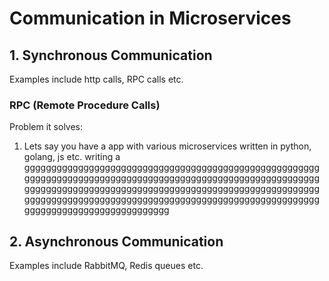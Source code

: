 # Communication in Microservices

## 1. Synchronous Communication

Examples include http calls, RPC calls etc.

### RPC (Remote Procedure Calls)

Problem it solves:

1. Lets say you have a app with various microservices written in python, golang, js etc. writing a ggggggggggggggggggggggggggggggggggggggggggggggggggggggggggggggggggggggggggggggggggggggggggggggggggggggggggggggggggggggggggggggggggggggggggggggggggggggggggggggggggggggggggggggggggggggggggggggggggggggggggggggggggggggggggggggggggggggggggggggggggggggg

## 2. Asynchronous Communication

Examples include RabbitMQ, Redis queues etc.
